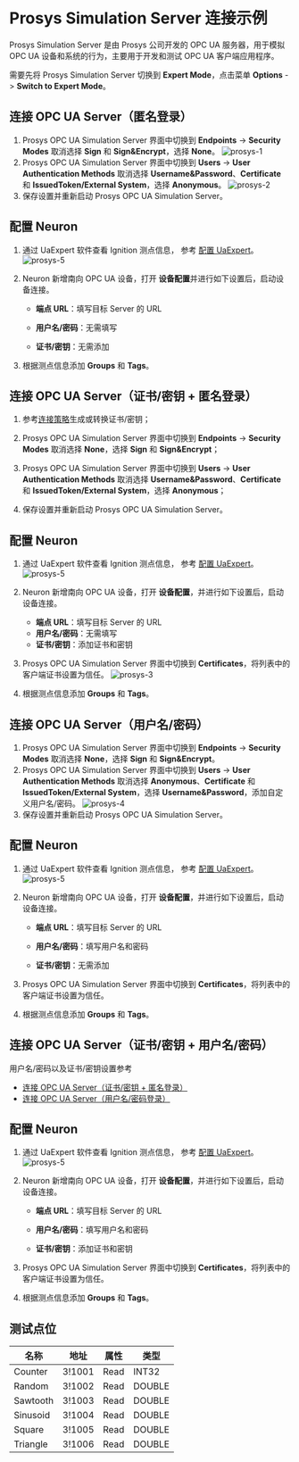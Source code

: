 # Prosys Simulation Server 连接示例

Prosys Simulation Server 是由 Prosys 公司开发的 OPC UA 服务器，用于模拟 OPC UA 设备和系统的行为，主要用于开发和测试 OPC UA 客户端应用程序。

需要先将 Prosys Simulation Server 切换到 **Expert Mode**，点击菜单 **Options** -> **Switch to Expert Mode**。

## 连接 OPC UA Server（匿名登录）

1. Prosys OPC UA Simulation Server 界面中切换到 **Endpoints** -> **Security Modes** 取消选择 **Sign** 和 **Sign&Encrypt**，选择 **None**。
    ![prosys-1](./assets/prosys-1.jpg)
2. Prosys OPC UA Simulation Server 界面中切换到 **Users** -> **User Authentication Methods** 取消选择 **Username&Password**、**Certificate** 和 **IssuedToken/External System**，选择 **Anonymous**。
    ![prosys-2](./assets/prosys-2.jpg)
3. 保存设置并重新启动 Prosys OPC UA Simulation Server。

## 配置 Neuron

1. 通过 UaExpert 软件查看 Ignition 测点信息， 参考 [配置 UaExpert](./uaexpert.md)。
   ![prosys-5](./assets/prosys-5.jpg)

2. Neuron 新增南向 OPC UA 设备，打开 **设备配置**并进行如下设置后，启动设备连接。

   - **端点 URL**：填写目标 Server 的 URL

   - **用户名/密码**：无需填写

   - **证书/密钥**：无需添加

3. 根据测点信息添加 **Groups** 和 **Tags**。

## 连接 OPC UA Server（证书/密钥 + 匿名登录）

1. 参考[连接策略](./policy.md)生成或转换证书/密钥；

2. Prosys OPC UA Simulation Server 界面中切换到 **Endpoints** -> **Security Modes** 取消选择 **None**，选择 **Sign** 和 **Sign&Encrypt**；

3. Prosys OPC UA Simulation Server 界面中切换到 **Users** -> **User Authentication Methods** 取消选择 **Username&Password**、**Certificate** 和 **IssuedToken/External System**，选择 **Anonymous**；

4. 保存设置并重新启动 Prosys OPC UA Simulation Server。

## 配置 Neuron

1. 通过 UaExpert 软件查看 Ignition 测点信息， 参考 [配置 UaExpert](./uaexpert.md)。
   ![prosys-5](./assets/prosys-5.jpg)
2. Neuron 新增南向 OPC UA 设备，打开 **设备配置**，并进行如下设置后，启动设备连接。
   - **端点 URL**：填写目标 Server 的 URL
   - **用户名/密码**：无需填写
   - **证书/密钥**：添加证书和密钥
3. Prosys OPC UA Simulation Server 界面中切换到 **Certificates**，将列表中的客户端证书设置为信任。
    ![prosys-3](./assets/prosys-3.jpg)

4. 根据测点信息添加 **Groups** 和 **Tags**。

## 连接 OPC UA Server（用户名/密码）

1. Prosys OPC UA Simulation Server 界面中切换到 **Endpoints** -> **Security Modes** 取消选择 **None**，选择 **Sign** 和 **Sign&Encrypt**。
2. Prosys OPC UA Simulation Server 界面中切换到 **Users** -> **User Authentication Methods** 取消选择 **Anonymous**、**Certificate** 和 **IssuedToken/External System**，选择 **Username&Password**，添加自定义用户名/密码。
    ![prosys-4](./assets/prosys-4.jpg)
3. 保存设置并重新启动 Prosys OPC UA Simulation Server。

## 配置 Neuron

1. 通过 UaExpert 软件查看 Ignition 测点信息， 参考 [配置 UaExpert](./uaexpert.md)。
   ![prosys-5](./assets/prosys-5.jpg)

2. Neuron 新增南向 OPC UA 设备，打开 **设备配置**，并进行如下设置后，启动设备连接。

   - **端点 URL**：填写目标 Server 的 URL

   - **用户名/密码**：填写用户名和密码

   - **证书/密钥**：无需添加

3. Prosys OPC UA Simulation Server 界面中切换到 **Certificates**，将列表中的客户端证书设置为信任。
4. 根据测点信息添加 **Groups** 和 **Tags**。

## 连接 OPC UA Server（证书/密钥 + 用户名/密码）

用户名/密码以及证书/密钥设置参考 

- [连接 OPC UA Server（证书/密钥 + 匿名登录）](#连接-opc-ua-server-证书-密钥-匿名登录)
- [连接 OPC UA Server（用户名/密码登录）](#连接-opc-ua-server-用户名-密码)

## 配置 Neuron

1. 通过 UaExpert 软件查看 Ignition 测点信息， 参考 [配置 UaExpert](./uaexpert.md)。
   ![prosys-5](./assets/prosys-5.jpg)

2. Neuron 新增南向 OPC UA 设备，打开 **设备配置**，并进行如下设置后，启动设备连接。

   - **端点 URL**：填写目标 Server 的 URL

   - **用户名/密码**：填写用户名和密码

   - **证书/密钥**：添加证书和密钥

3. Prosys OPC UA Simulation Server 界面中切换到 **Certificates**，将列表中的客户端证书设置为信任。

4. 根据测点信息添加 **Groups** 和 **Tags**。
   

## 测试点位

| 名称     | 地址   | 属性 | 类型   |
| -------- | ------ | ---- | ------ |
| Counter  | 3!1001 | Read | INT32  |
| Random   | 3!1002 | Read | DOUBLE |
| Sawtooth | 3!1003 | Read | DOUBLE |
| Sinusoid | 3!1004 | Read | DOUBLE |
| Square   | 3!1005 | Read | DOUBLE |
| Triangle | 3!1006 | Read | DOUBLE |

